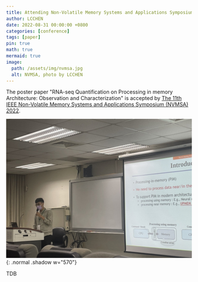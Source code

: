 ```yaml
---
title: Attending Non-Volatile Memory Systems and Applications Symposium (NVMSA) 2022
author: LCCHEN
date: 2022-08-31 00:00:00 +0800
categories: [conference]
tags: [paper]
pin: true
math: true
mermaid: true
image:
  path: /assets/img/nvmsa.jpg
  alt: NVMSA, photo by LCCHEN
---
```



The poster paper "RNA-seq Quantification on Processing in memory Architecture: Observation and Characterization" is accepted by [The 11th IEEE Non-Volatile Memory Systems and Applications Symposium (NVMSA) 2022](https://nvmsa2022.github.io/index.html). 

![Desktop View](/assets/img/nvmsa22.jpg){: .normal .shadow w="570"} 


TDB